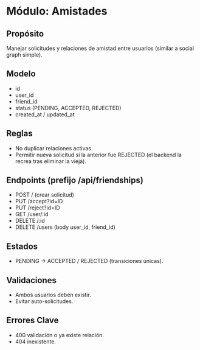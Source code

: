 # Módulo: Amistades

## Propósito

Manejar solicitudes y relaciones de amistad entre usuarios (similar a social graph simple).

## Modelo

- id
- user_id
- friend_id
- status (PENDING, ACCEPTED, REJECTED)
- created_at / updated_at

## Reglas

- No duplicar relaciones activas.
- Permitir nueva solicitud si la anterior fue REJECTED (el backend la recrea tras eliminar la vieja).

## Endpoints (prefijo /api/friendships)

- POST / (crear solicitud)
- PUT /accept?id=ID
- PUT /reject?id=ID
- GET /user/:id
- DELETE /:id
- DELETE /users (body user_id, friend_id)

## Estados

- PENDING -> ACCEPTED / REJECTED (transiciones únicas).

## Validaciones

- Ambos usuarios deben existir.
- Evitar auto-solicitudes.

## Errores Clave

- 400 validación o ya existe relación.
- 404 inexistente.
